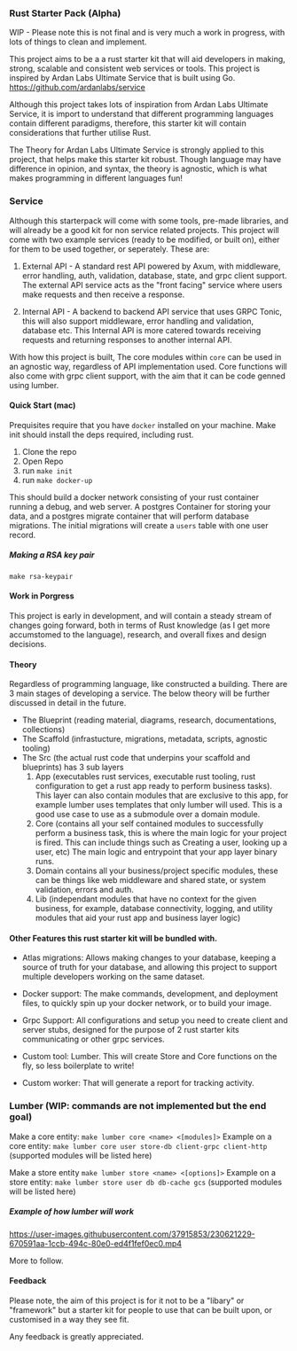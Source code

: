 ### Rust Starter Pack (Alpha)

WIP - Please note this is not final and is very much a work in progress, with lots of things to clean and implement.

This project aims to be a a rust starter kit that will aid developers in making, strong, scalable and consistent web services or tools. This project is inspired by Ardan Labs Ultimate Service that is built using Go. https://github.com/ardanlabs/service

Although this project takes lots of inspiration from Ardan Labs Ultimate Service, it is import to understand that different programming languages contain different paradigms, therefore, this starter kit will contain considerations that further utilise Rust.

The Theory for Ardan Labs Ultimate Service is strongly applied to this project, that helps make this starter kit robust. Though language may have difference in opinion, and syntax, the theory is agnostic, which is what makes programming in different languages fun!

### Service

Although this starterpack will come with some tools, pre-made libraries, and will already be a good kit for non service related projects. This project will come with two example services (ready to be modified, or built on), either for them to be used together, or seperately. These are:

1. External API - A standard rest API powered by Axum, with middleware, error handling, auth, validation, database, state, and grpc client support. The external API service acts as the "front facing" service where users make requests and then receive a response.

2. Internal API - A backend to backend API service that uses GRPC Tonic, this will also support middleware, error handling and validation, database etc. This Internal API is more catered towards receiving requests and returning responses to another internal API.

With how this project is built, The core modules within `core` can be used in an agnostic way, regardless of API implementation used. Core functions will also come with grpc client support, with the aim that it can be code genned using lumber.

#### Quick Start (mac)

Prequisites require that you have `docker` installed on your machine. Make init should install the deps required, including rust.

1. Clone the repo
2. Open Repo
3. run `make init`
4. run `make docker-up`

This should build a docker network consisting of your rust container running a debug, and web server. A postgres Container for storing your data, and a postgres migrate container that will perform database migrations. The initial migrations will create a `users` table with one user record.

##### Making a RSA key pair

`make rsa-keypair`

#### Work in Porgress

This project is early in development, and will contain a steady stream of changes going forward, both in terms of Rust knowledge (as I get more accumstomed to the language), research, and overall fixes and design decisions.

#### Theory

Regardless of programming language, like constructed a building. There are 3 main stages of developing a service.
The below theory will be further discussed in detail in the future.

- The Blueprint (reading material, diagrams, research, documentations, collections)
- The Scaffold (infrastucture, migrations, metadata, scripts, agnostic tooling)
- The Src (the actual rust code that underpins your scaffold and blueprints) has 3 sub layers
  1. App (executables rust services, executable rust tooling, rust configuration to get a rust app ready to perform business tasks). This layer can also contain modules that are exclusive to this app, for example lumber uses templates that only lumber will used. This is a good use case to use as a submodule over a domain module.
  2. Core (contains all your self contained modules to successfully perform a business task, this is where the main logic for your project is fired. This can include things such as Creating a user, looking up a user, etc) The main logic and entrypoint that your app layer binary runs.
  3. Domain contains all your business/project specific modules, these can be things like web middleware and shared state, or system validation, errors and auth.
  4. Lib (independant modules that have no context for the given business, for example, database connectivity, logging, and utility modules that aid your rust app and business layer logic)

#### Other Features this rust starter kit will be bundled with.

- Atlas migrations: Allows making changes to your database, keeping a source of truth for your database, and allowing this project to support multiple developers working on the same dataset.

- Docker support: The make commands, development, and deployment files, to quickly spin up your docker network, or to build your image.

- Grpc Support: All configurations and setup you need to create client and server stubs, designed for the purpose of 2 rust starter kits communicating or other grpc services.

- Custom tool: Lumber. This will create Store and Core functions on the fly, so less boilerplate to write!

- Custom worker: That will generate a report for tracking activity.

### Lumber (WIP: commands are not implemented but the end goal)

Make a core entity: `make lumber core <name> <[modules]>`
Example on a core entity: `make lumber core user store-db client-grpc client-http` (supported modules will be listed here)

Make a store entity `make lumber store <name> <[options]>`
Example on a store entity: `make lumber store user db db-cache gcs` (supported modules will be listed here)

##### Example of how lumber will work

https://user-images.githubusercontent.com/37915853/230621229-670591aa-1ccb-494c-80e0-ed4f1fef0ec0.mp4

More to follow.

#### Feedback

Please note, the aim of this project is for it not to be a "libary" or "framework" but a starter kit for people to use that can be built upon, or customised in a way they see fit.

Any feedback is greatly appreciated.
